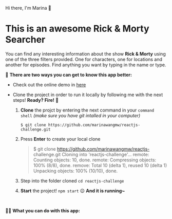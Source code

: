 Hi there, I'm Marina 👋
# This is an awesome Rick & Morty Searcher
You can find any interesting information about the show **Rick & Morty** using one of the three filters provided. One for characters, one for locations and another for episodes. Find anything you want by typing in the name or type.

🌹 **There are two ways you can get to know this app better:** 

- Check out the online demo in [here](https://reactjs-challenge-marina.web.app/)
- Clone the project in order to run it locally by following me with the next steps!
**Ready? Fire!**  🚀

	1.  **Clone** the projct by entering the next command in your `command shell` *(make sure you have git intalled in your computer)*
	
	     `$ git clone https://github.com/marinawangmw/reactjs-challenge.git `

	2. Press **Enter** to create your local clone
		> $ git clone https://github.com/marinawangmw/reactjs-
challenge.git
	Cloning into 'reactjs-challenge'...
	remote: Counting objects: 10, done.
	remote: Compressing objects: 100% (8/8), done.
	remove: Total 10 (delta 1), reused 10 (delta 1)
	Unpacking objects: 100% (10/10), done.

	3. Step into the folder cloned
		`cd reactjs-challenge`

	4. **Start** the project!
		`npm start`
		😉 **And it is running~** 
<br>

🕵️‍♀️ **What you can do with this app:** 
